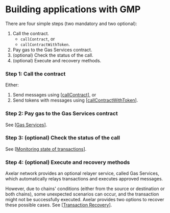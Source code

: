 #  Building applications with GMP

There are four simple steps (two mandatory and two optional):
1. Call the contract.
    - `callContract`, or
    - `callContractWithToken`.
2. Pay gas to the Gas Services contract.
3. (optional) Check the status of the call.
4. (optional) Execute and recovery methods.

### Step 1: Call the contract

Either:
1. Send messages using [[callContract](gmp-messages)], or
2. Send tokens with messages using [[callContractWithToken](gmp-tokens-with-messages)].

### Step 2: Pay gas to the Gas Services contract

See [[Gas Services](gas-services/overview)].

### Step 3: (optional) Check the status of the call

See [[Monitoring state of transactions](gmp-tracker-recovery/monitoring)].

### Step 4: (optional) Execute and recovery methods

Axelar network provides an optional relayer service, called Gas Services, which automatically relays transactions and executes approved messages. 

However, due to chains' conditions (either from the source or destination or both chains), some unexpected scenarios can occur, and the transaction might not be successfully executed. Axelar provides two options to recover these possible cases. See [[Transaction Recovery](gmp-tracker-recovery/recovery)].
